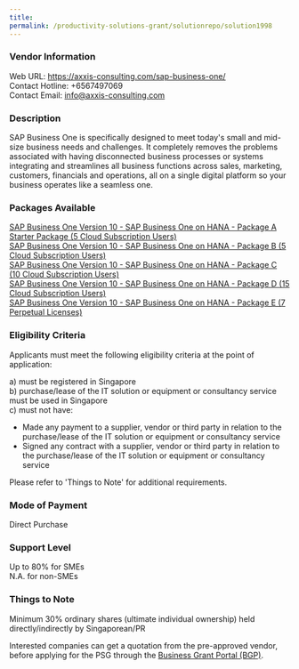 ```yaml
---
title: 
permalink: /productivity-solutions-grant/solutionrepo/solution1998
---
```


### Vendor Information
Web URL: https://axxis-consulting.com/sap-business-one/ <br>Contact Hotline: +6567497069 <br>Contact Email: info@axxis-consulting.com <br>

### Description

SAP Business One is specifically designed to meet today's small and mid-size business needs and challenges. It completely removes the problems associated with having disconnected business processes or systems integrating and streamlines all business functions across sales, marketing, customers, financials and operations, all on a single digital platform so your business operates like a seamless one.

### Packages Available

<a href='https://www.gobusiness.gov.sg/images/psg/20200770_Desensitised_Annex_3_Part_1.pdf' target='_blank'>SAP Business One Version 10 - SAP Business One on HANA - Package A Starter Package (5 Cloud Subscription Users)</a><br/>
<a href='https://www.gobusiness.gov.sg/images/psg/20200770_Desensitised_Annex_3_Part_2.pdf' target='_blank'>SAP Business One Version 10 - SAP Business One on HANA - Package B (5 Cloud Subscription Users)</a><br/>
<a href='https://www.gobusiness.gov.sg/images/psg/20200770_Desensitised_Annex_3_Part_3.pdf' target='_blank'>SAP Business One Version 10 - SAP Business One on HANA - Package C (10 Cloud Subscription Users)</a><br/>
<a href='https://www.gobusiness.gov.sg/images/psg/20200770_Desensitised_Annex_3_Part_4.pdf' target='_blank'>SAP Business One Version 10 - SAP Business One on HANA - Package D (15 Cloud Subscription Users)</a><br/>
<a href='https://www.gobusiness.gov.sg/images/psg/20200770_Desensitised_Annex_3_Part_5.pdf' target='_blank'>SAP Business One Version 10 - SAP Business One on HANA - Package E (7 Perpetual Licenses)</a><br/>

### Eligibility Criteria

Applicants must meet the following eligibility criteria at the point of application:

a) must be registered in Singapore <br>
b) purchase/lease of the IT solution or equipment or consultancy service must be used in Singapore <br>
c) must not have:
- Made any payment to a supplier, vendor or third party in relation to the purchase/lease of the IT solution or equipment or consultancy service
- Signed any contract with a supplier, vendor or third party in relation to the purchase/lease of the IT solution or equipment or consultancy service

Please refer to 'Things to Note' for additional requirements.

### Mode of Payment
Direct Purchase

### Support Level
Up to 80% for SMEs <br>
N.A. for non-SMEs

### Things to Note
Minimum 30% ordinary shares (ultimate individual ownership) held directly/indirectly by Singaporean/PR

Interested companies can get a quotation from the pre-approved vendor, before applying for the PSG through the <a target='_blank' href='https://www.businessgrants.gov.sg/'>Business Grant Portal (BGP)</a>.
